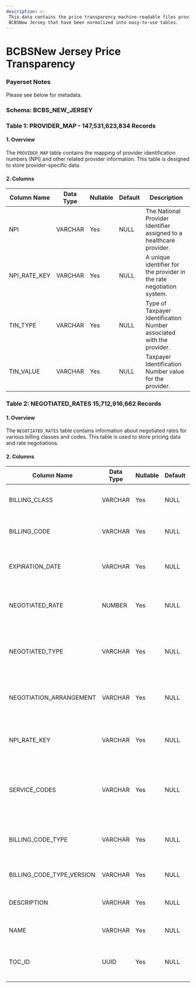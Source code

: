 ```yaml
---
description: >-
 This data contains the price transparency machine-readable files provided by
 BCBSNew Jersey that have been normalized into easy-to-use tables.
---
```


# BCBSNew Jersey Price Transparency

### Payerset Notes

Please see below for metadata.

### Schema: BCBS_NEW_JERSEY

### Table 1: PROVIDER\_MAP - 147,531,623,834 Records

#### 1. Overview

The `PROVIDER_MAP` table contains the mapping of provider identification numbers (NPI) and other related provider information. This table is designed to store provider-specific data.

#### 2. Columns

| Column Name     | Data Type | Nullable | Default | Description                             |
| ------------------- | --------- | -------- | ------- | -------------------------------------------------------------------- |
| NPI         | VARCHAR  | Yes   | NULL  | The National Provider Identifier assigned to a healthcare provider. |
| NPI\_RATE\_KEY | VARCHAR  | Yes   | NULL  | A unique identifier for the provider in the rate negotiation system. |
| TIN\_TYPE      | VARCHAR  | Yes   | NULL  | Type of Taxpayer Identification Number associated with the provider. |
| TIN\_VALUE     | VARCHAR  | Yes   | NULL  | Taxpayer Identification Number value for the provider.        |

### Table 2: NEGOTIATED\_RATES 15,712,916,662 Records

#### 1. Overview

The `NEGOTIATED_RATES` table contains information about negotiated rates for various billing classes and codes. This table is used to store pricing data and rate negotiations.

#### 2. Columns

| Column Name                  | Data Type | Nullable | Default | Description                                                          |
|------------------------------|-----------| -------- | ------- |----------------------------------------------------------------------|
| BILLING\_CLASS               | VARCHAR   | Yes   | NULL  | The class or category of the billing code.                           |
| BILLING\_CODE                | VARCHAR   | Yes   | NULL  | A unique identifier for the specific billing code.                   |
| EXPIRATION\_DATE             | VARCHAR   | Yes   | NULL  | The expiration date of the negotiated rate.                          |
| NEGOTIATED\_RATE             | NUMBER    | Yes   | NULL  | The negotiated rate for the specified billing code.                  |
| NEGOTIATED\_TYPE             | VARCHAR   | Yes   | NULL  | The type of the negotiated rate (e.g., fixed, percentage, etc.).     |
| NEGOTIATION\_ARRANGEMENT     | VARCHAR   | Yes   | NULL  | The arrangement for the negotiated rate.                             |
| NPI\_RATE\_KEY               | VARCHAR   | Yes   | NULL  | A unique identifier for the provider in the rate negotiation system. |
| SERVICE\_CODES               | VARCHAR   | Yes   | NULL    | The associated service codes for the negotiated rate.                |
| BILLING\_CODE\_TYPE          | VARCHAR   | Yes   | NULL  | The type or standard of the billing code (e.g., ICD-10, CPT, etc.).  |
| BILLING\_CODE\_TYPE\_VERSION | VARCHAR   | Yes   | NULL  | The version of the billing code type.                                |
| DESCRIPTION                  | VARCHAR   | Yes   | NULL  | A description of the billing code.                                   |
| NAME                         | VARCHAR   | Yes   | NULL  | The name or title of the billing code.                               |
| TOC\_ID                      | UUID      | Yes      | NULL    | Links to the Reporting Plan ID in the table of contents.             |

